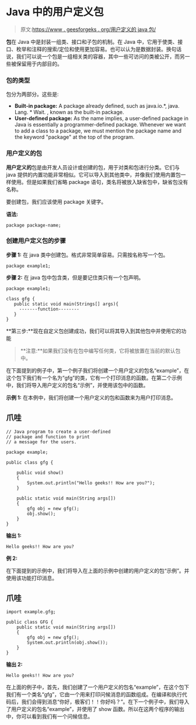 # Java 中的用户定义包

> 原文:[https://www . geesforgeks . org/用户定义的 java 包/](https://www.geeksforgeeks.org/user-defined-packages-in-java/)

**包**在 Java 中是封装一组类、接口和子包的机制。在 Java 中，它用于使类、接口、枚举和注释的搜索/定位和使用更加容易。也可以认为是数据封装。换句话说，我们可以说一个包是一组相关类的容器，其中一些可访问的类被公开，而另一些被保留用于内部目的。

### 包的类型

包分为两部分。这些是:

*   **Built-in package:** A package already defined, such as java.io.*, java. Lang. * Wait. , known as the built-in package.
*   **User-defined package:** As the name implies, a user-defined package in Java is essentially a programmer-defined package. Whenever we want to add a class to a package, we must mention the package name and the keyword "package" at the top of the program.

### 用户定义的包

**用户定义的**包是由开发人员设计或创建的包，用于对类和包进行分类。它们与 java 提供的内置功能非常相似。它可以导入到其他类中，并像我们使用内置包一样使用。但是如果我们省略 package 语句，类名将被放入缺省包中，缺省包没有名称。

要创建包，我们应该使用 package 关键字。

**语法:**

```
package package-name;
```

### 创建用户定义包的步骤

**步骤 1:** 在 java 类中创建包。格式非常简单容易。只需按名称写一个包。

```
package example1;
```

**步骤 2:** 在 java 包中包含类，但是要记住类只有一个包声明。

```
package example1;

class gfg {
   public static void main(Strings[] args){
     -------function--------
   }
} 
```

**第三步:**现在自定义包创建成功，我们可以将其导入到其他包中并使用它的功能

> **注意:**如果我们没有在包中编写任何类，它将被放置在当前的默认包中。

在下面提到的例子中，第一个例子我们将创建一个用户定义的包名“example”，在这个包下我们有一个名为“gfg”的类，它有一个打印消息的函数。在第二个示例中，我们将导入用户定义的包名“示例”，并使用该包中的函数。

**示例 1:** 在本例中，我们将创建一个用户定义的包和函数来为用户打印消息。

## 爪哇

```
// Java program to create a user-defined
// package and function to print
// a message for the users.

package example;

public class gfg {

    public void show()
    {
        System.out.println("Hello geeks!! How are you?");
    }

    public static void main(String args[])
    {
        gfg obj = new gfg();
        obj.show();
    }
}
```

**输出 1:**

```
Hello geeks!! How are you?
```

**例 2:**

在下面提到的示例中，我们将导入在上面的示例中创建的用户定义的包“示例”。并使用该功能打印消息。

## 爪哇

```
import example.gfg;

public class GFG {
    public static void main(String args[])
    {
        gfg obj = new gfg();
        System.out.println(obj.show());
    }
}
```

**输出 2:**

```
Hello geeks!! How are you?
```

在上面的例子中，首先，我们创建了一个用户定义的包名“example”，在这个包下我们有一个类名“gfg”，它由一个用来打印问候消息的函数组成。在编译和执行代码后，我们会得到消息“你好，极客们！！你好吗？”。在下一个例子中，我们导入了用户定义的包名“example”，并使用了 show 函数。所以在这两个程序的输出中，你可以看到我们有一个问候信息。